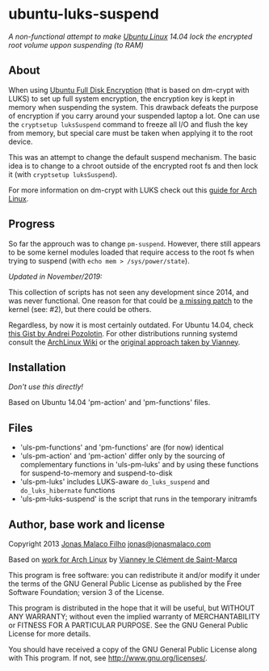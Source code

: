 ubuntu-luks-suspend
===================

_A non-functional attempt to make [Ubuntu Linux][] 14.04 lock the encrypted root volume uppon suspending (to RAM)_


About
-----

When using [Ubuntu Full Disk Encryption][] (that is based on dm-crypt with LUKS) to set up full system encryption, the encryption key is kept in memory when suspending the system. This drawback defeats the purpose of encryption if you carry around your suspended laptop a lot. One can use the `cryptsetup luksSuspend` command to freeze all I/O and flush the key from memory, but special care must be taken when applying it to the root device.

This was an attempt to change the default suspend mechanism. The basic idea is to change to a chroot outside of the encrypted root fs and then lock it (with `cryptsetup luksSuspend`).

[Ubuntu Full Disk Encryption]: https://www.eff.org/deeplinks/2012/11/privacy-ubuntu-1210-full-disk-encryption
[Ubuntu Linux]: https://www.ubuntu.com/

For more information on dm-crypt with LUKS check out this [guide for Arch Linux][dm-crypt with LUKS on Arch].

[dm-crypt with LUKS on Arch]: https://wiki.archlinux.org/index.php/Dm-crypt_with_LUKS


Progress
--------

So far the approuch was to change `pm-suspend`. However, there still appears to be some kernel modules loaded that require access to the root fs when trying to suspend (with `echo mem > /sys/power/state`).

_Updated in November/2019:_

This collection of scripts has not seen any development since 2014, and was never functional.  One reason for that could be [a missing patch](https://lwn.net/Articles/582648/) to the kernel (see: #2), but there could be others.

Regardless, by now it is most certainly outdated.  For Ubuntu 14.04, check [this Gist by Andrei Pozolotin](https://gist.github.com/Andrei-Pozolotin/2ab50d4f160c2ed8bd1a).  For other distributions running systemd consult the [ArchLinux Wiki](https://wiki.archlinux.org/index.php/Dm-crypt/Swap_encryption#With_suspend-to-disk_support) or the [original approach taken by Vianney](https://github.com/vianney/arch-luks-suspend).


Installation
------------

_Don't use this directly!_

Based on Ubuntu 14.04 'pm-action' and 'pm-functions' files.


Files
-----

 * 'uls-pm-functions' and 'pm-functions' are (for now) identical
 * 'uls-pm-action' and 'pm-action' differ only by the sourcing of complementary functions in 'uls-pm-luks' and by using these functions for suspend-to-memory and suspend-to-disk
 * 'uls-pm-luks' includes LUKS-aware `do_luks_suspend` and `do_luks_hibernate` functions
 * 'uls-pm-luks-suspend' is the script that runs in the temporary initramfs


Author, base work and license
-----------------------------

Copyright 2013 [Jonas Malaco Filho][] <jonas@jonasmalaco.com>

Based on [work for Arch Linux][arch-luks-suspend] by [Vianney le Clément de Saint-Marcq][]

This program is free software: you can redistribute it and/or modify it under the terms of the GNU General Public License as published by the Free Software Foundation; version 3 of the License.

This program is distributed in the hope that it will be useful, but WITHOUT ANY WARRANTY; without even the implied warranty of MERCHANTABILITY or FITNESS FOR A PARTICULAR PURPOSE.  See the GNU General Public License for more details.

You should have received a copy of the GNU General Public License along with This program.  If not, see <http://www.gnu.org/licenses/>.

[arch-luks-suspend]:https://github.com/vianney/arch-luks-suspend
[Jonas Malaco Filho]:https://github.com/jonasmalacofilho
[Vianney le Clément de Saint-Marcq]:https://github.com/vianney
